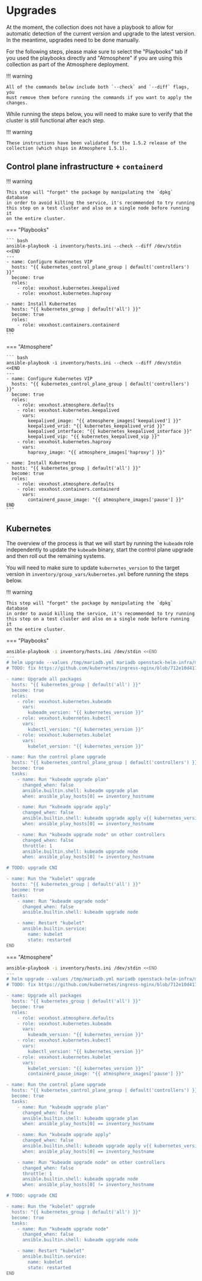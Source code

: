 # Upgrades

At the moment, the collection does not have a playbook to allow for automatic
detection of the current version and upgrade to the latest version.  In the
meantime, upgrades need to be done manually.

For the following steps, please make sure to select the "Playbooks" tab if you
used the playbooks directly and "Atmosphere" if you are using this collection
as part of the Atmosphere deployment.

!!! warning

    All of the commands below include both `--check` and `--diff` flags, you
    must remove them before running the commands if you want to apply the
    changes.

While running the steps below, you will need to make sure to verify that the
cluster is still functional after each step.

!!! warning

    These instructions have been validated for the 1.5.2 release of the
    collection (which ships in Atmosphere 1.5.1).

## Control plane infrastructure + `containerd`

!!! warning

    This step will "forget" the package by manipulating the `dpkg` database
    in order to avoid killing the service, it's recommended to try running
    this step on a test cluster and also on a single node before running it
    on the entire cluster.

=== "Playbooks"

    ``` bash
    ansible-playbook -i inventory/hosts.ini --check --diff /dev/stdin <<END
    ---
    - name: Configure Kubernetes VIP
      hosts: "{{ kubernetes_control_plane_group | default('controllers') }}"
      become: true
      roles:
        - role: vexxhost.kubernetes.keepalived
        - role: vexxhost.kubernetes.haproxy

    - name: Install Kubernetes
      hosts: "{{ kubernetes_group | default('all') }}"
      become: true
      roles:
        - role: vexxhost.containers.containerd
    END
    ```

=== "Atmosphere"

    ``` bash
    ansible-playbook -i inventory/hosts.ini --check --diff /dev/stdin <<END
    ---
    - name: Configure Kubernetes VIP
      hosts: "{{ kubernetes_control_plane_group | default('controllers') }}"
      become: true
      roles:
        - role: vexxhost.atmosphere.defaults
        - role: vexxhost.kubernetes.keepalived
          vars:
            keepalived_image: "{{ atmosphere_images['keepalived'] }}"
            keepalived_vrid: "{{ kubernetes_keepalived_vrid }}"
            keepalived_interface: "{{ kubernetes_keepalived_interface }}"
            keepalived_vip: "{{ kubernetes_keepalived_vip }}"
        - role: vexxhost.kubernetes.haproxy
          vars:
            haproxy_image: "{{ atmosphere_images['haproxy'] }}"

    - name: Install Kubernetes
      hosts: "{{ kubernetes_group | default('all') }}"
      become: true
      roles:
        - role: vexxhost.atmosphere.defaults
        - role: vexxhost.containers.containerd
          vars:
            containerd_pause_image: "{{ atmosphere_images['pause'] }}"
    END
    ```

## Kubernetes

The overview of the process is that we will start by running the `kubeadm` role
independently to update the `kubeadm` binary, start the control plane upgrade
and then roll out the remaining systems.

You will need to make sure to update `kubernetes_version` to the target version
in `inventory/group_vars/kubernetes.yml` before running the steps below.

!!! warning

    This step will "forget" the package by manipulating the `dpkg` database
    in order to avoid killing the service, it's recommended to try running
    this step on a test cluster and also on a single node before running it
    on the entire cluster.

=== "Playbooks"

``` bash
ansible-playbook -i inventory/hosts.ini /dev/stdin <<END
---
# helm upgrade --values /tmp/mariadb.yml mariadb openstack-helm-infra/mariadb
# TODO: fix https://github.com/kubernetes/ingress-nginx/blob/712e10d4176da06e28a11eb6f9e2d7a263b887cb/rootfs/etc/nginx/template/nginx.tmpl#L1322

- name: Upgrade all packages
  hosts: "{{ kubernetes_group | default('all') }}"
  become: true
  roles:
    - role: vexxhost.kubernetes.kubeadm
      vars:
        kubeadm_version: "{{ kubernetes_version }}"
    - role: vexxhost.kubernetes.kubectl
      vars:
        kubectl_version: "{{ kubernetes_version }}"
    - role: vexxhost.kubernetes.kubelet
      vars:
        kubelet_version: "{{ kubernetes_version }}"

- name: Run the control plane upgrade
  hosts: "{{ kubernetes_control_plane_group | default('controllers') }}"
  become: true
  tasks:
    - name: Run "kubeadm upgrade plan"
      changed_when: false
      ansible.builtin.shell: kubeadm upgrade plan
      when: ansible_play_hosts[0] == inventory_hostname

    - name: Run "kubeadm upgrade apply"
      changed_when: false
      ansible.builtin.shell: kubeadm upgrade apply v{{ kubernetes_version }} --yes
      when: ansible_play_hosts[0] == inventory_hostname

    - name: Run "kubeadm upgrade node" on other controllers
      changed_when: false
      throttle: 1
      ansible.builtin.shell: kubeadm upgrade node
      when: ansible_play_hosts[0] != inventory_hostname

# TODO: upgrade CNI

- name: Run the "kubelet" upgrade
  hosts: "{{ kubernetes_group | default('all') }}"
  become: true
  tasks:
    - name: Run "kubeadm upgrade node"
      changed_when: false
      ansible.builtin.shell: kubeadm upgrade node

    - name: Restart "kubelet"
      ansible.builtin.service:
        name: kubelet
        state: restarted
END
```

=== "Atmosphere"

``` bash
ansible-playbook -i inventory/hosts.ini /dev/stdin <<END
---
# helm upgrade --values /tmp/mariadb.yml mariadb openstack-helm-infra/mariadb
# TODO: fix https://github.com/kubernetes/ingress-nginx/blob/712e10d4176da06e28a11eb6f9e2d7a263b887cb/rootfs/etc/nginx/template/nginx.tmpl#L1322

- name: Upgrade all packages
  hosts: "{{ kubernetes_group | default('all') }}"
  become: true
  roles:
    - role: vexxhost.atmosphere.defaults
    - role: vexxhost.kubernetes.kubeadm
      vars:
        kubeadm_version: "{{ kubernetes_version }}"
    - role: vexxhost.kubernetes.kubectl
      vars:
        kubectl_version: "{{ kubernetes_version }}"
    - role: vexxhost.kubernetes.kubelet
      vars:
        kubelet_version: "{{ kubernetes_version }}"
        containerd_pause_image: "{{ atmosphere_images['pause'] }}"

- name: Run the control plane upgrade
  hosts: "{{ kubernetes_control_plane_group | default('controllers') }}"
  become: true
  tasks:
    - name: Run "kubeadm upgrade plan"
      changed_when: false
      ansible.builtin.shell: kubeadm upgrade plan
      when: ansible_play_hosts[0] == inventory_hostname

    - name: Run "kubeadm upgrade apply"
      changed_when: false
      ansible.builtin.shell: kubeadm upgrade apply v{{ kubernetes_version }} --yes
      when: ansible_play_hosts[0] == inventory_hostname

    - name: Run "kubeadm upgrade node" on other controllers
      changed_when: false
      throttle: 1
      ansible.builtin.shell: kubeadm upgrade node
      when: ansible_play_hosts[0] != inventory_hostname

# TODO: upgrade CNI

- name: Run the "kubelet" upgrade
  hosts: "{{ kubernetes_group | default('all') }}"
  become: true
  tasks:
    - name: Run "kubeadm upgrade node"
      changed_when: false
      ansible.builtin.shell: kubeadm upgrade node

    - name: Restart "kubelet"
      ansible.builtin.service:
        name: kubelet
        state: restarted
END
```
